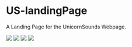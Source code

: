 # US-landingPage

A Landing Page for the UnicornSounds Webpage.

<img src="/DukeGallo/US-landingPage/raw/master/images/first.png" style="max-width:100%;">
<img src="/DukeGallo/US-landingPage/raw/master/images/second.png" style="max-width:100%;">
<img src="/DukeGallo/US-landingPage/raw/master/images/third.png" style="max-width:100%;">
<img src="/DukeGallo/US-landingPage/raw/master/images/fourth.png" style="max-width:100%;">
